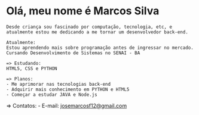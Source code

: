 # Olá, meu nome é Marcos Silva
    Desde criança sou fascinado por computação, tecnologia, etc, e atualmente estou me dedicando a me tornar um desenvolvedor back-end.
   
    Atualmente:
    Estou aprendendo mais sobre programação antes de ingressar no mercado. Cursando Desenvolvimento de Sistemas no SENAI - BA 

    => Estudando:
    HTML5, CSS e PYTHON
    
    => Planos:
    - Me aprimorar nas tecnologias back-end
    - Adquirir mais conhecimento em PYTHON e HTML5
    - Começar a estudar JAVA e Node.js
    
=> Contatos:
    - E-mail: josemarcosf12@gmail.com
